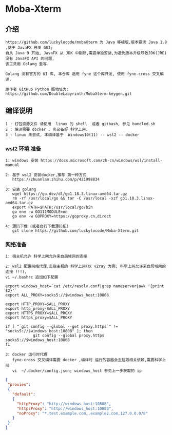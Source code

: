 # Moba-Xterm

## 介绍
    https://github.com/luckylocode/mobaXterm 为 Java 移植版,版本要求 Java 1.8 ,基于 JavaFX 开发 GUI;
    自从 Java 9 开始, JavaFX 从 JDK 中剔除,需要单独安装,为避免版本升级导致JDK(JRE)没有 JavaFX API 的问题,
    该工具用 Golang 重写.
    
    Golang 没有官方的 UI 库, 本仓库 选用 fyne 这个库开发, 使用 fyne-cross 交叉编译.
    
    原作者 GitHub Python 版地址为:
    https://github.com/DoubleLabyrinth/MobaXterm-keygen.git

## 编译说明
    1 : 打包资源文件 请使用  linux 的 shell  或者 gitbash, 参见 bundled.sh
    2 : 编译需要 docker . 务必备好 科学上网.
    3 : linux 未尝试, 本编译基于  Windows10(11) -- wsl2 -- docker

### wsl2 环境 准备
    1: windows 安装 https://docs.microsoft.com/zh-cn/windows/wsl/install-manual   
    
    2: 基于 wsl2 安装docker,推荐 第一种方式
       https://zhuanlan.zhihu.com/p/421998834
    
    3: 安装 golang 
       wget https://go.dev/dl/go1.18.3.linux-amd64.tar.gz
       rm -rf /usr/local/go && tar -C /usr/local -xzf go1.18.3.linux-amd64.tar.gz
       export PATH=$PATH:/usr/local/go/bin
       go env -w GO111MODULE=on
       go env -w GOPROXY=https://goproxy.cn,direct

    4: 源码下载 (或者自行下载源码包)
       git clone https://github.com/luckylocode/Moba-Xterm.git

### 网络准备
    1: 宿主机允许 科学上网允许来自局域网的连接
    
    2: wsl2 配置网络代理,走宿主机的 科学上网(以 v2ray 为例; 科学上网允许来自局域网的连接 !!!),
    vi ~/.bashrc 追加如下配置

```shell
export windows_host=`cat /etc/resolv.conf|grep nameserver|awk '{print $2}'`
export ALL_PROXY=socks5://$windows_host:10808

export HTTP_PROXY=$ALL_PROXY
export http_proxy-$ALL_PROXY
export HTTPS_PROXY=$ALL_PROXY
export https_proxy=$ALL_PROXY

if [ "`git config --global --get proxy.https`" != "socks5://$windows_host:10808" ]; then
            git config --global proxy.https socks5://$windows_host:10808
fi
```
    3: docker 运行时代理
       fyne-cross 交叉编译需要 docker ,编译时 运行的容器会去拉取相关依赖,需要科学上网
       vi  ~/.docker/config.json; windows_host 参见上一步获取的 ip

```json
{
 "proxies":
 {
   "default":
   {
     "httpProxy": "http://windows_host:10808",
     "httpsProxy": "http://windows_host:10808",
     "noProxy": "*.test.example.com,.example2.com,127.0.0.0/8"
   }
 }
}
```
